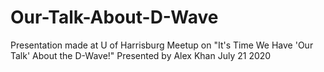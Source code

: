 # Our-Talk-About-D-Wave
Presentation made at U of Harrisburg Meetup on "It's Time We Have 'Our Talk' About the D-Wave!"
Presented by Alex Khan
July 21 2020
